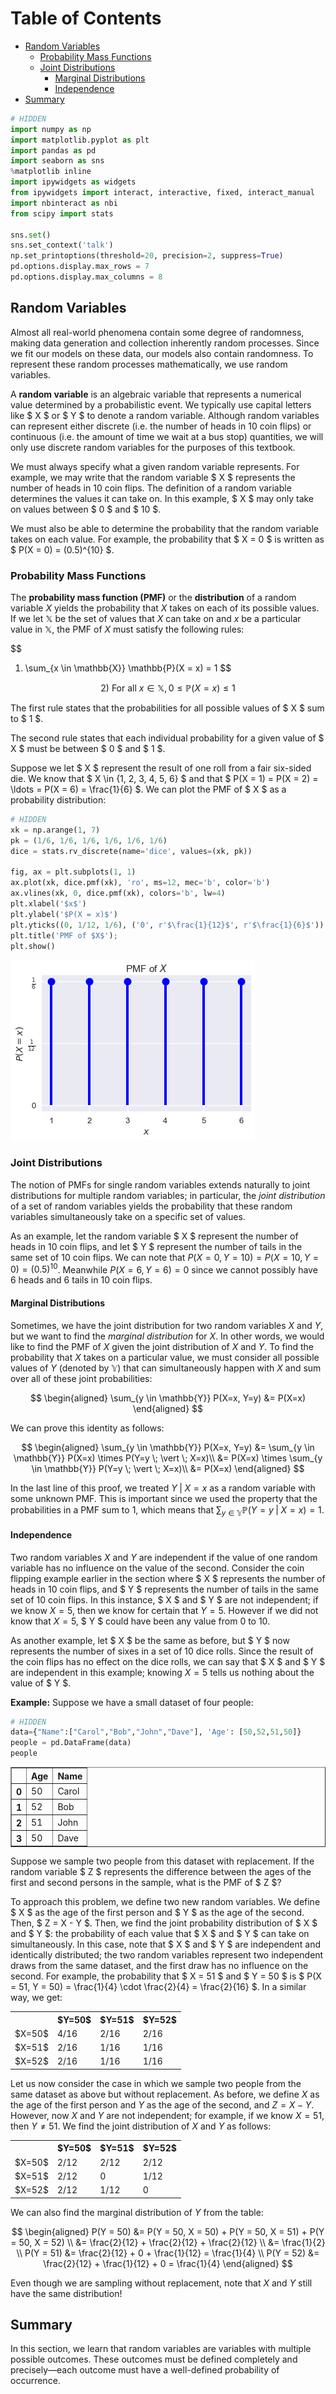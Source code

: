 
<h1>Table of Contents<span class="tocSkip"></span></h1>
<div class="toc"><ul class="toc-item"><li><span><a href="#Random-Variables" data-toc-modified-id="Random-Variables-1">Random Variables</a></span><ul class="toc-item"><li><span><a href="#Probability-Mass-Functions" data-toc-modified-id="Probability-Mass-Functions-1.1">Probability Mass Functions</a></span></li><li><span><a href="#Joint-Distributions" data-toc-modified-id="Joint-Distributions-1.2">Joint Distributions</a></span><ul class="toc-item"><li><span><a href="#Marginal-Distributions" data-toc-modified-id="Marginal-Distributions-1.2.1">Marginal Distributions</a></span></li><li><span><a href="#Independence" data-toc-modified-id="Independence-1.2.2">Independence</a></span></li></ul></li></ul></li><li><span><a href="#Summary" data-toc-modified-id="Summary-2">Summary</a></span></li></ul></div>


```python
# HIDDEN
import numpy as np
import matplotlib.pyplot as plt
import pandas as pd
import seaborn as sns
%matplotlib inline
import ipywidgets as widgets
from ipywidgets import interact, interactive, fixed, interact_manual
import nbinteract as nbi
from scipy import stats

sns.set()
sns.set_context('talk')
np.set_printoptions(threshold=20, precision=2, suppress=True)
pd.options.display.max_rows = 7
pd.options.display.max_columns = 8
```

## Random Variables

Almost all real-world phenomena contain some degree of randomness, making data generation and collection inherently random processes. Since we fit our models on these data, our models also contain randomness. To represent these random processes mathematically, we use random variables.

A **random variable** is an algebraic variable that represents a numerical value determined by a probabilistic event. We typically use capital letters like $ X $ or $ Y $ to denote a random variable. Although random variables can represent either discrete (i.e. the number of heads in 10 coin flips) or continuous (i.e. the amount of time we wait at a bus stop) quantities, we will only use discrete random variables for the purposes of this textbook.

We must always specify what a given random variable represents. For example, we may write that the random variable $ X $ represents the number of heads in 10 coin flips. The definition of a random variable determines the values it can take on. In this example, $ X $ may only take on values between $ 0 $ and $ 10 $.

We must also be able to determine the probability that the random variable takes on each value. For example, the probability that $ X = 0 $ is written as $ P(X = 0) = (0.5)^{10} $.

### Probability Mass Functions

The **probability mass function (PMF)** or the **distribution** of a random variable $X$ yields the probability that $X$ takes on each of its possible values. If we let $\mathbb{X}$ be the set of values that $X$ can take on and $x$ be a particular value in $\mathbb{X}$, the PMF of $X$ must satisfy the following rules:

$$
1) \sum_{x \in \mathbb{X}} \mathbb{P}(X = x) = 1
$$

$$
2) \text{ For all } x \in \mathbb{X}, 0 \leq \mathbb{P}(X = x) \leq 1
$$

The first rule states that the probabilities for all possible values of $ X $ sum to $ 1 $.

The second rule states that each individual probability for a given value of $ X $ must be between $ 0 $ and $ 1 $.

Suppose we let $ X $ represent the result of one roll from a fair six-sided die. We know that $ X \in \{1, 2, 3, 4, 5, 6\} $ and that $ P(X = 1) = P(X = 2) = \ldots = P(X = 6) = \frac{1}{6} $. We can plot the PMF of $ X $ as a probability distribution:


```python
# HIDDEN
xk = np.arange(1, 7)
pk = (1/6, 1/6, 1/6, 1/6, 1/6, 1/6)
dice = stats.rv_discrete(name='dice', values=(xk, pk))

fig, ax = plt.subplots(1, 1)
ax.plot(xk, dice.pmf(xk), 'ro', ms=12, mec='b', color='b')
ax.vlines(xk, 0, dice.pmf(xk), colors='b', lw=4)
plt.xlabel('$x$')
plt.ylabel('$P(X = x)$')
plt.yticks((0, 1/12, 1/6), ('0', r'$\frac{1}{12}$', r'$\frac{1}{6}$'))
plt.title('PMF of $X$');
plt.show()
```


![png](prob_random_vars_files/prob_random_vars_5_0.png)


### Joint Distributions

The notion of PMFs for single random variables extends naturally to joint distributions for multiple random variables; in particular, the *joint distribution* of a set of random variables yields the probability that these random variables simultaneously take on a specific set of values.

As an example, let the random variable $ X $ represent the number of heads in 10 coin flips, and let $ Y $ represent the number of tails in the same set of 10 coin flips. We can note that $P(X=0, Y=10) = P(X=10, Y=0) = (0.5)^{10}$. Meanwhile $P(X=6, Y=6) = 0$ since we cannot possibly have 6 heads and 6 tails in 10 coin flips.

#### Marginal Distributions

Sometimes, we have the joint distribution for two random variables $X$ and $Y$, but we want to find the *marginal distribution* for $X$. In other words, we would like to find the PMF of $X$ given the joint distribution of $X$ and $Y$. To find the probability that $X$ takes on a particular value, we must consider all possible values of $Y$ (denoted by $\mathbb{Y}$) that can simultaneously happen with $X$ and sum over all of these joint probabilities:

$$
\begin{aligned}
\sum_{y \in \mathbb{Y}} P(X=x, Y=y) &= P(X=x)
\end{aligned}
$$

We can prove this identity as follows:

$$
\begin{aligned}
\sum_{y \in \mathbb{Y}} P(X=x, Y=y)	&= \sum_{y \in \mathbb{Y}} P(X=x) \times P(Y=y \; \vert \; X=x)\\
&= P(X=x) \times \sum_{y \in \mathbb{Y}} P(Y=y \; \vert \; X=x)\\
&= P(X=x)
\end{aligned}
$$

In the last line of this proof, we treated $Y \; \vert \; X = x$ as a random variable with some unknown PMF. This is important since we used the property that the probabilities in a PMF sum to $1$, which means that $\sum_{y\in \mathbb{Y}} \mathbb{P}(Y = y \; \vert \; X = x) = 1$.

#### Independence

Two random variables $X$ and $Y$ are independent if the value of one random variable has no influence on the value of the second. Consider the coin flipping example earlier in the section where $ X $ represents the number of heads in 10 coin flips, and $ Y $ represents the number of tails in the same set of 10 coin flips. In this instance, $ X $ and $ Y $ are not independent; if we know $X = 5$, then we know for certain that $Y = 5$. However if we did not know that $X = 5$, $ Y $ could have been any value from 0 to 10.

As another example, let $ X $ be the same as before, but $ Y $ now represents the number of sixes in a set of 10 dice rolls. Since the result of the coin flips has no effect on the dice rolls, we can say that $ X $ and $ Y $ are independent in this example; knowing $X = 5$ tells us nothing about the value of $ Y $.

**Example:** Suppose we have a small dataset of four people:


```python
# HIDDEN
data={"Name":["Carol","Bob","John","Dave"], 'Age': [50,52,51,50]}
people = pd.DataFrame(data)
people
```




<div>
<style scoped>
    .dataframe tbody tr th:only-of-type {
        vertical-align: middle;
    }

    .dataframe tbody tr th {
        vertical-align: top;
    }

    .dataframe thead th {
        text-align: right;
    }
</style>
<table border="1" class="dataframe">
  <thead>
    <tr style="text-align: right;">
      <th></th>
      <th>Age</th>
      <th>Name</th>
    </tr>
  </thead>
  <tbody>
    <tr>
      <th>0</th>
      <td>50</td>
      <td>Carol</td>
    </tr>
    <tr>
      <th>1</th>
      <td>52</td>
      <td>Bob</td>
    </tr>
    <tr>
      <th>2</th>
      <td>51</td>
      <td>John</td>
    </tr>
    <tr>
      <th>3</th>
      <td>50</td>
      <td>Dave</td>
    </tr>
  </tbody>
</table>
</div>



Suppose we sample two people from this dataset with replacement. If the random variable $ Z $ represents the difference between the ages of the first and second persons in the sample, what is the PMF of $ Z $?

To approach this problem, we define two new random variables. We define $ X $ as the age of the first person and $ Y $ as the age of the second. Then, $ Z = X - Y $. Then, we find the joint probability distribution of $ X $ and $ Y $: the probability of each value that $ X $ and $ Y $ can take on simultaneously. In this case, note that $ X $ and $ Y $ are independent and identically distributed; the two random variables represent two independent draws from the same dataset, and the first draw has no influence on the second. For example, the probability that $ X = 51 $ and $ Y = 50 $ is $ P(X = 51, Y = 50) = \frac{1}{4} \cdot \frac{2}{4} = \frac{2}{16} $. In a similar way, we get:

<table>
  <tr>
    <th></th>
    <th>$Y=50$</th>
    <th>$Y=51$</th>
    <th>$Y=52$</th>
  </tr>
  <tr>
    <td>$X=50$</td>
    <td>4/16</td>
    <td>2/16</td>
    <td>2/16</td>
  </tr>
  <tr>
    <td>$X=51$</td>
    <td>2/16</td>
    <td>1/16</td>
    <td>1/16</td>
  </tr>
  <tr>
    <td>$X=52$</td>
    <td>2/16</td>
    <td>1/16</td>
    <td>1/16</td>
  </tr>
</table>

Let us now consider the case in which we sample two people from the same dataset as above but without replacement. As before, we define $X$ as the age of the first person and $Y$ as the age of the second, and $Z = X - Y$. However, now $X$ and $Y$ are not independent; for example, if we know $X = 51$, then $Y \neq 51$. We find the joint distribution of $X$ and $Y$ as follows:

<table>
  <tr>
    <th></th>
    <th>$Y=50$</th>
    <th>$Y=51$</th>
    <th>$Y=52$</th>
  </tr>
  <tr>
    <td>$X=50$</td>
    <td>2/12</td>
    <td>2/12</td>
    <td>2/12</td>
  </tr>
  <tr>
    <td>$X=51$</td>
    <td>2/12</td>
    <td>0</td>
    <td>1/12</td>
  </tr>
  <tr>
    <td>$X=52$</td>
    <td>2/12</td>
    <td>1/12</td>
    <td>0</td>
  </tr>
</table>

We can also find the marginal distribution of $Y$ from the table:

$$
\begin{aligned}
P(Y = 50) &= P(Y = 50, X = 50) + P(Y = 50, X = 51) + P(Y = 50, X = 52) \\
&= \frac{2}{12} + \frac{2}{12} + \frac{2}{12} \\
&= \frac{1}{2} \\
P(Y = 51) &= \frac{2}{12} + 0 + \frac{1}{12} = \frac{1}{4} \\
P(Y = 52) &= \frac{2}{12} + \frac{1}{12} + 0 = \frac{1}{4}
\end{aligned}
$$

Even though we are sampling without replacement, note that $X$ and $Y$ still have the same distribution!

## Summary

In this section, we learn that random variables are variables with multiple possible outcomes. These outcomes must be defined completely and precisely—each outcome must have a well-defined probability of occurrence.
